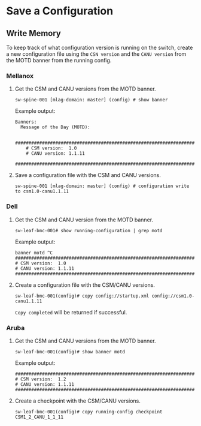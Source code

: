 # Save a Configuration

## Write Memory

To keep track of what configuration version is running on the switch, create a new configuration file using the `CSN version` and the `CANU version` from the MOTD banner from the running config.

### Mellanox

1. Get the CSM and CANU versions from the MOTD banner.

    ```
    sw-spine-001 [mlag-domain: master] (config) # show banner
    ```

    Example output:

    ```
    Banners:
      Message of the Day (MOTD):
        
        ###############################################################################
        # CSM version:  1.0
        # CANU version: 1.1.11
        ###############################################################################
    ```

1. Save a configuration file with the CSM and CANU versions.

    ```
    sw-spine-001 [mlag-domain: master] (config) # configuration write to csm1.0-canu1.1.11
    ```

### Dell

1. Get the CSM and CANU version from the MOTD banner.

    ```
    sw-leaf-bmc-001# show running-configuration | grep motd
    ```

    Example output:

    ```
    banner motd ^C
    ###############################################################################
    # CSM version:  1.0
    # CANU version: 1.1.11
    ###############################################################################
    ```

1. Create a configuration file with the CSM/CANU versions.

    ```
    sw-leaf-bmc-001(config)# copy config://startup.xml config://csm1.0-canu1.1.11
    ```

    `Copy completed` will be returned if successful.

### Aruba

1. Get the CSM and CANU versions from the MOTD banner.

    ```
    sw-leaf-bmc-001(config)# show banner motd 
    ```

    Example output:

    ```
    ###############################################################################
    # CSM version:  1.2
    # CANU version: 1.1.11
    ###############################################################################
    ```

1. Create a checkpoint with the CSM/CANU versions.

    ```
    sw-leaf-bmc-001(config)# copy running-config checkpoint CSM1_2_CANU_1_1_11
    ```
